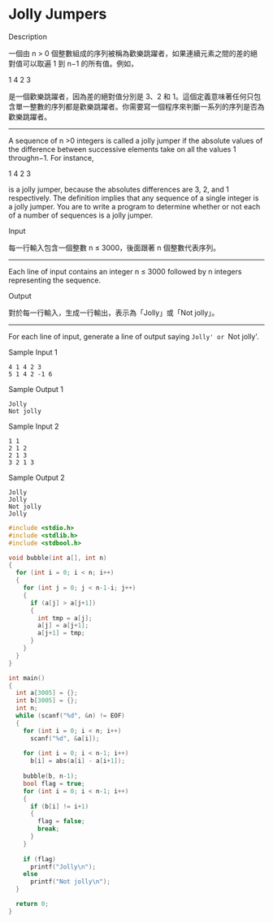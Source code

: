 # Jolly Jumpers

Description

一個由 n > 0 個整數組成的序列被稱為歡樂跳躍者，如果連續元素之間的差的絕對值可以取遍 1 到 n−1 的所有值。例如，

1 4 2 3

是一個歡樂跳躍者，因為差的絕對值分別是 3、2 和 1。這個定義意味著任何只包含單一整數的序列都是歡樂跳躍者。你需要寫一個程序來判斷一系列的序列是否為歡樂跳躍者。

- ------------------------------------------------------------------------------

A sequence of n >0 integers is called a jolly jumper if the absolute values of the difference between successive elements take on all the values 1 throughn−1. For instance,

1 4 2 3

is a jolly jumper, because the absolutes differences are 3, 2, and 1 respectively. The definition implies that any sequence of a single integer is a jolly jumper. You are to write a program to determine whether or not each of a number of sequences is a jolly jumper.

Input

每一行輸入包含一個整數 n ≤ 3000，後面跟著 n 個整數代表序列。

- ------------------------------------------------------------------------------

Each line of input contains an integer n ≤ 3000 followed by n integers representing the sequence.

Output

對於每一行輸入，生成一行輸出，表示為「Jolly」或「Not jolly」。

- ------------------------------------------------------------------------------

For each line of input, generate a line of output saying `Jolly' or `Not jolly'.

Sample Input 1

```
4 1 4 2 3
5 1 4 2 -1 6
```

Sample Output 1

```
Jolly
Not jolly
```

Sample Input 2

```
1 1
2 1 2
2 1 3
3 2 1 3
```

Sample Output 2

```
Jolly
Jolly
Not jolly
Jolly
```

```c
#include <stdio.h>
#include <stdlib.h>
#include <stdbool.h>

void bubble(int a[], int n)
{
  for (int i = 0; i < n; i++)
  {
    for (int j = 0; j < n-1-i; j++)
    {
      if (a[j] > a[j+1])
      {
        int tmp = a[j];
        a[j] = a[j+1];
        a[j+1] = tmp;
      }
    }
  }
}

int main()
{
  int a[3005] = {};
  int b[3005] = {};
  int n;
  while (scanf("%d", &n) != EOF)
  {
    for (int i = 0; i < n; i++)
      scanf("%d", &a[i]);
    
    for (int i = 0; i < n-1; i++)
      b[i] = abs(a[i] - a[i+1]);
    
    bubble(b, n-1);
    bool flag = true;
    for (int i = 0; i < n-1; i++)
    {
      if (b[i] != i+1)
      {
        flag = false;
        break;
      }
    }
    
    if (flag)
      printf("Jolly\n");
    else
      printf("Not jolly\n");
  }

  return 0;
}
```